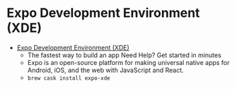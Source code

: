 # Expo Development Environment (XDE)
- [Expo Development Environment (XDE)](https://expo.io/)
  -  The fastest way to build an app Need Help? Get started in minutes
  - Expo is an open-source platform for making universal native apps for Android, iOS, and the web with JavaScript and React.
  - `brew cask install expo-xde`
